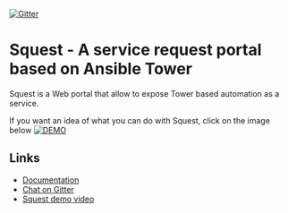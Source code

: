 [![Gitter](https://badges.gitter.im/gitterHQ/gitter.svg)](https://gitter.im/HewlettPackard/squest)

# Squest - A service request portal based on Ansible Tower

Squest is a Web portal that allow to expose Tower based automation as a service.

If you want an idea of what you can do with Squest, click on the image below
[![DEMO](https://img.youtube.com/vi/ZfTjS1t7X74/maxresdefault.jpg)](https://www.youtube.com/watch?v=ZfTjS1t7X74)

## Links

- [Documentation](https://hewlettpackard.github.io/squest/)
- [Chat on Gitter](https://gitter.im/HewlettPackard/squest)
- [Squest demo video](https://www.youtube.com/watch?v=ZfTjS1t7X74)
